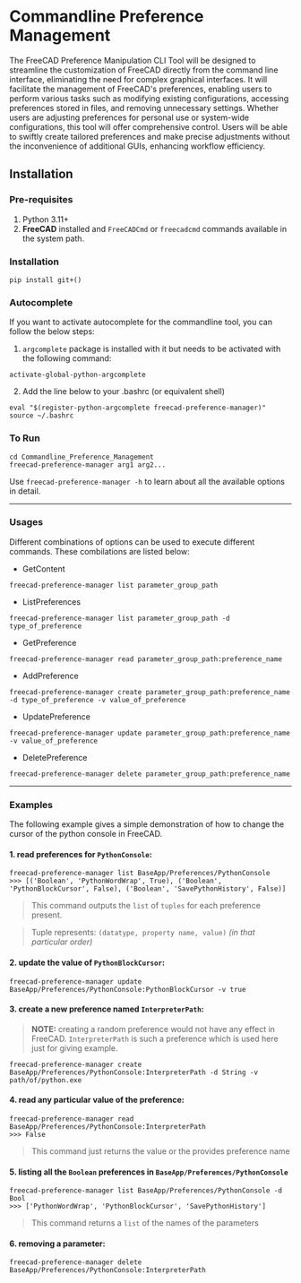 # Commandline Preference Management
The FreeCAD Preference Manipulation CLI Tool will be designed to streamline the customization of FreeCAD directly from the command line interface, eliminating the need for complex graphical interfaces. It will facilitate the management of FreeCAD's preferences, enabling users to perform various tasks such as modifying existing configurations, accessing preferences stored in files, and removing unnecessary settings. Whether users are adjusting preferences for personal use or system-wide configurations, this tool will offer comprehensive control. Users will be able to swiftly create tailored preferences and make precise adjustments without the inconvenience of additional GUIs, enhancing workflow efficiency.

## Installation

### Pre-requisites
1. Python 3.11+
1. **FreeCAD** installed and `FreeCADCmd` or `freecadcmd` commands available in the system path.

### Installation
```shell
pip install git+()
```

### Autocomplete
If you want to activate autocomplete for the commandline tool, you can follow the below steps:
1. `argcomplete` package is installed with it but needs to be activated with the following command:
```shell
activate-global-python-argcomplete
```
2. Add the line below to your .bashrc (or equivalent shell)
```shell
eval "$(register-python-argcomplete freecad-preference-manager)"
source ~/.bashrc
```

### To Run
```shell
cd Commandline_Preference_Management
freecad-preference-manager arg1 arg2...
```

Use `freecad-preference-manager -h` to learn about all the available options in detail.

---

### Usages

Different combinations of options can be used to execute different commands. These combilations are listed below:
- GetContent
```shell
freecad-preference-manager list parameter_group_path
```
- ListPreferences
```shell
freecad-preference-manager list parameter_group_path -d type_of_preference
```

- GetPreference
```shell
freecad-preference-manager read parameter_group_path:preference_name
```
- AddPreference
```shell
freecad-preference-manager create parameter_group_path:preference_name -d type_of_preference -v value_of_preference
```
- UpdatePreference
```shell
freecad-preference-manager update parameter_group_path:preference_name -v value_of_preference
```
- DeletePreference
```shell
freecad-preference-manager delete parameter_group_path:preference_name
```

---


### Examples
The following example gives a simple demonstration of how to change the cursor of the python console in FreeCAD.

#### 1. read preferences for `PythonConsole`:
```shell
freecad-preference-manager list BaseApp/Preferences/PythonConsole
>>> [('Boolean', 'PythonWordWrap', True), ('Boolean', 'PythonBlockCursor', False), ('Boolean', 'SavePythonHistory', False)]
```
> This command outputs the `list` of `tuples` for each preference present.

> Tuple represents: `(datatype, property name, value)` _(in that particular order)_


#### 2. update the value of `PythonBlockCursor`:
```shell
freecad-preference-manager update BaseApp/Preferences/PythonConsole:PythonBlockCursor -v true
```

#### 3. create a new preference named `InterpreterPath`:
> **NOTE:** creating a random preference would not have any effect in FreeCAD. `InterpreterPath` is such a preference which is used here just for giving example.
```shell
freecad-preference-manager create BaseApp/Preferences/PythonConsole:InterpreterPath -d String -v path/of/python.exe
```

#### 4. read any particular value of the preference:
```shell
freecad-preference-manager read BaseApp/Preferences/PythonConsole:InterpreterPath
>>> False
```
> This command just returns the value or the provides preference name

#### 5. listing all the `Boolean` preferences in `BaseApp/Preferences/PythonConsole`
```shell
freecad-preference-manager list BaseApp/Preferences/PythonConsole -d Bool
>>> ['PythonWordWrap', 'PythonBlockCursor', 'SavePythonHistory']
```
> This command returns a `list` of the names of the parameters

#### 6. removing a parameter:
```shell
freecad-preference-manager delete BaseApp/Preferences/PythonConsole:InterpreterPath
```
